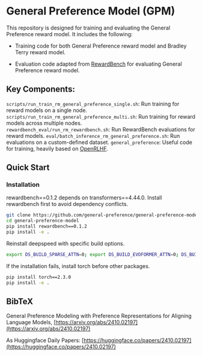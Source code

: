 # General Preference Model (GPM)
This repository is designed for training and evaluating the General Preference reward model. It includes the following:

* Training code for both General Preference reward model and Bradley Terry reward model.

* Evaluation code adapted from [RewardBench](https://github.com/allenai/reward-bench) for evaluating General Preference reward model.

## Key Components:

`scripts/run_train_rm_general_preference_single.sh`: Run training for reward models on a single node. `scripts/run_train_rm_general_preference_multi.sh`: Run training for reward models across multiple nodes.  
`rewardbench_eval/run_rm_rewardbench.sh`: Run RewardBench evaluations for reward models.
`eval/batch_inference_rm_general_preference.sh`: Run evaluations on a custom-defined dataset.
`general_preference`: Useful code for training, heavily based on [OpenRLHF](https://github.com/OpenRLHF/OpenRLHF).

## Quick Start
### Installation
rewardbench==0.1.2 depends on transformers==4.44.0. Install rewardbench first to avoid dependency conflicts. 
```bash
git clone https://github.com/general-preference/general-preference-model
cd general-preference-model
pip install rewardbench==0.1.2
pip install -e .
```
Reinstall deepspeed with specific build options. 
```bash
export DS_BUILD_SPARSE_ATTN=0; export DS_BUILD_EVOFORMER_ATTN=0; DS_BUILD_OPS=1 pip install deepspeed==0.13.5 --no-cache --force-reinstall
```
If the installation fails, install torch before other packages.
```bash
pip install torch==2.3.0
pip install -e .
```

## BibTeX
General Preference Modeling with Preference Representations for Aligning Language Models, [https://arxiv.org/abs/2410.02197](https://arxiv.org/abs/2410.02197)

As Huggingface Daily Papers: [https://huggingface.co/papers/2410.02197](https://huggingface.co/papers/2410.02197)